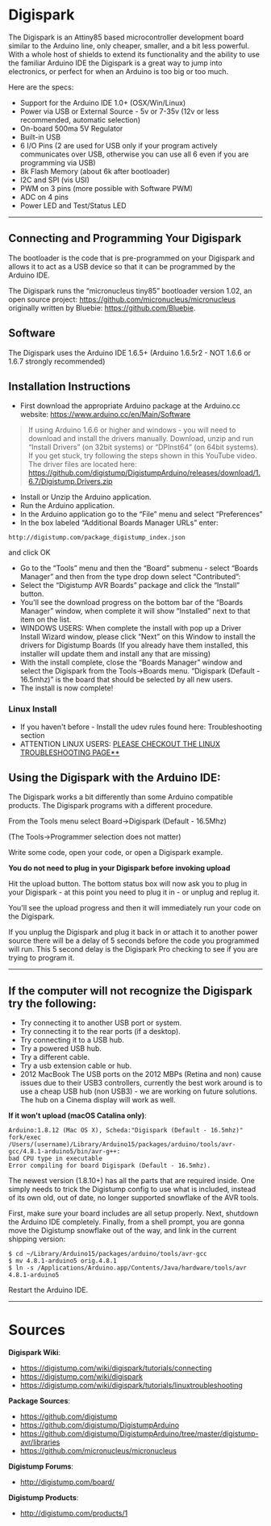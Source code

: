 # Digispark

The Digispark is an Attiny85 based microcontroller development board similar to the Arduino line, only cheaper, smaller, and a bit less powerful. With a whole host of shields to extend its functionality and the ability to use the familiar Arduino IDE the Digispark is a great way to jump into electronics, or perfect for when an Arduino is too big or too much.

Here are the specs:

- Support for the Arduino IDE 1.0+ (OSX/Win/Linux)
- Power via USB or External Source - 5v or 7-35v (12v or less recommended, automatic selection)
- On-board 500ma 5V Regulator
- Built-in USB
- 6 I/O Pins (2 are used for USB only if your program actively communicates over USB, otherwise you can use all 6 even if you are programming via USB)
- 8k Flash Memory (about 6k after bootloader)
- I2C and SPI (vis USI)
- PWM on 3 pins (more possible with Software PWM)
- ADC on 4 pins
- Power LED and Test/Status LED

___

## Connecting and Programming Your Digispark

The bootloader is the code that is pre-programmed on your Digispark and allows it to act as a USB device so that it can be programmed by the Arduino IDE.

The Digispark runs the “micronucleus tiny85” bootloader version 1.02, an open source project: https://github.com/micronucleus/micronucleus originally written by Bluebie: https://github.com/Bluebie.

## Software
The Digispark uses the Arduino IDE 1.6.5+ (Arduino 1.6.5r2 - NOT 1.6.6 or 1.6.7 strongly recommended)

## Installation Instructions
- First download the appropriate Arduino package at the Arduino.cc website: https://www.arduino.cc/en/Main/Software

>If using Arduino 1.6.6 or higher and windows - you will need to download and install the drivers manually. Download, unzip and run “Install Drivers” (on 32bit systems) or “DPInst64” (on 64bit systems). If you get stuck, try following the steps shown in this YouTube video. The driver files are located here: https://github.com/digistump/DigistumpArduino/releases/download/1.6.7/Digistump.Drivers.zip

- Install or Unzip the Arduino application.
- Run the Arduino application.
- In the Arduino application go to the “File” menu and select “Preferences”
- In the box labeled “Additional Boards Manager URLs” enter:
```
http://digistump.com/package_digistump_index.json
```
and click OK
- Go to the “Tools” menu and then the “Board” submenu - select “Boards Manager” and then from the type drop down select “Contributed”:
- Select the “Digistump AVR Boards” package and click the “Install” button.
- You'll see the download progress on the bottom bar of the “Boards Manager” window, when complete it will show “Installed” next to that item on the list.
- WINDOWS USERS: When complete the install with pop up a Driver Install Wizard window, please click “Next” on this Window to install the drivers for Digistump Boards (If you already have them installed, this installer will update them and install any that are missing)
- With the install complete, close the “Boards Manager” window and select the Digispark from the Tools→Boards menu. “Digispark (Default - 16.5mhz)” is the board that should be selected by all new users.
- The install is now complete!


### Linux Install

- If you haven't before - Install the udev rules found here: Troubleshooting section
- ATTENTION LINUX USERS: [PLEASE CHECKOUT THE LINUX TROUBLESHOOTING PAGE**](https://digistump.com/wiki/digispark/tutorials/linuxtroubleshooting)


## Using the Digispark with the Arduino IDE:

The Digispark works a bit differently than some Arduino compatible products. The Digispark programs with a different procedure.

From the Tools menu select Board→Digispark (Default - 16.5Mhz)

(The Tools→Programmer selection does not matter)

Write some code, open your code, or open a Digispark example.

**You do not need to plug in your Digispark before invoking upload**

Hit the upload button. The bottom status box will now ask you to plug in your Digispark - at this point you need to plug it in - or unplug and replug it.

You'll see the upload progress and then it will immediately run your code on the Digispark.

If you unplug the Digispark and plug it back in or attach it to another power source there will be a delay of 5 seconds before the code you programmed will run. This 5 second delay is the Digispark Pro checking to see if you are trying to program it.

___

## If the computer will not recognize the Digispark try the following:

- Try connecting it to another USB port or system.
- Try connecting it to the rear ports (if a desktop).
- Try connecting it to a USB hub.
- Try a powered USB hub.
- Try a different cable.
- Try a usb extension cable or hub.
- 2012 MacBook The USB ports on the 2012 MBPs (Retina and non) cause issues due to their USB3 controllers, currently the best work around is to use a cheap USB hub (non USB3) - we are working on future solutions. The hub on a Cinema display will work as well.

**If it won't upload (macOS Catalina only)**:

```
Arduino:1.8.12 (Mac OS X), Scheda:"Digispark (Default - 16.5mhz)"
fork/exec /Users/(username)/Library/Arduino15/packages/arduino/tools/avr-gcc/4.8.1-arduino5/bin/avr-g++:
bad CPU type in executable
Error compiling for board Digispark (Default - 16.5mhz).
```

The newest version (1.8.10+) has all the parts that are required inside.  One simply needs to trick the Digistump config to use what is included, instead of its own old, out of date, no longer supported snowflake of the AVR tools.

First, make sure your board includes are all setup properly. Next, shutdown the Arduino IDE completely.  Finally, from a shell prompt, you are gonna move the Digistump snowflake out of the way, and link in the current shipping version:

```
$ cd ~/Library/Arduino15/packages/arduino/tools/avr-gcc
$ mv 4.8.1-arduino5 orig.4.8.1
$ ln -s /Applications/Arduino.app/Contents/Java/hardware/tools/avr 4.8.1-arduino5
```
Restart the Arduino IDE.

___

# Sources

**Digispark Wiki**:
- https://digistump.com/wiki/digispark/tutorials/connecting
- https://digistump.com/wiki/digispark
- https://digistump.com/wiki/digispark/tutorials/linuxtroubleshooting

**Package Sources**:
- https://github.com/digistump
- https://github.com/digistump/DigistumpArduino
- https://github.com/digistump/DigistumpArduino/tree/master/digistump-avr/libraries
- https://github.com/micronucleus/micronucleus

**Digistump Forums**:
- http://digistump.com/board/

**Digistump Products**:
- http://digistump.com/products/1
